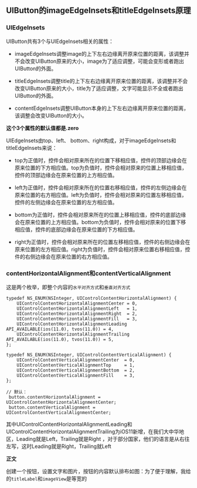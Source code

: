  
## UIButton的imageEdgeInsets和titleEdgeInsets原理



### UIEdgeInsets

UIButton共有3个与UIEdgeInsets相关的属性：

- imageEdgeInsets调整image的上下左右边缘离开原来位置的距离，该调整并不会改变UIButton原来的大小，image为了适应调整，可能会变形或者跑出UIButton的外面。

- titleEdgeInsets调整title的上下左右边缘离开原来位置的距离，该调整并不会改变UIButton原来的大小，title为了适应调整，文字可能显示不全或者跑出UIButton的外面。

- contentEdgeInsets调整UIButton本身的上下左右边缘离开原来位置的距离，该调整会改变UIButton的大小。

**这个3个属性的默认值都是.zero**

UIEdgeInsets由top、left、  bottom、right构成，对于imageEdgeInsets和titleEdgeInsets来说：

- top为正值时，控件会相对原来所在的位置下移相应值，控件的顶部边缘会在原来位置的下方相应值。top为负值时，控件会相对原来的位置上移相应值，控件的顶部边缘会在原来位置的上方相应值。

- left为正值时，控件会相对原来所在的位置右移相应值，控件的左侧边缘会在原来位置的右方相应值。left为负值时，控件会相对原来的位置左移相应值，控件的左侧边缘会在原来位置的左方相应值。

- bottom为正值时，控件会相对原来所在的位置上移相应值，控件的底部边缘会在原来位置的上方相应值。bottom为负值时，控件会相对原来的位置下移相应值，控件的底部边缘会在原来位置的下方相应值。

- right为正值时，控件会相对原来所在的位置左移相应值，控件的右侧边缘会在原来位置的左方相应值。right为负值时，控件会相对原来位置右移相应值，控件的右侧边缘会在原来位置的右方相应值。


### contentHorizontalAlignment和contentVerticalAlignment

这是两个枚举，即整个内容的`水平对齐方式`和`垂直对齐方式`
 
```
typedef NS_ENUM(NSInteger, UIControlContentHorizontalAlignment) {
    UIControlContentHorizontalAlignmentCenter = 0,
    UIControlContentHorizontalAlignmentLeft   = 1,
    UIControlContentHorizontalAlignmentRight  = 2,
    UIControlContentHorizontalAlignmentFill   = 3,
    UIControlContentHorizontalAlignmentLeading  API_AVAILABLE(ios(11.0), tvos(11.0)) = 4,
    UIControlContentHorizontalAlignmentTrailing API_AVAILABLE(ios(11.0), tvos(11.0)) = 5,
};

typedef NS_ENUM(NSInteger, UIControlContentVerticalAlignment) {
    UIControlContentVerticalAlignmentCenter  = 0,
    UIControlContentVerticalAlignmentTop     = 1,
    UIControlContentVerticalAlignmentBottom  = 2,
    UIControlContentVerticalAlignmentFill    = 3,
};

// 默认：
 button.contentHorizontalAlignment = UIControlContentHorizontalAlignmentCenter;
 button.contentVerticalAlignment = UIControlContentVerticalAlignmentCenter;
```

其中UIControlContentHorizontalAlignmentLeading和UIControlContentHorizontalAlignmentTrailing为iOS11新增，在我们大中华地区，Leading就是Left，Trailing就是Right ，对于部分国家，他们的语言是从右往左写，这时Leading就是Right，Trailing就Left
 

**正文**


创建一个按钮，设置文字和图片，按钮的内容默认排布如图：为了便于理解，我给的`titleLabel`和`imageView`是等宽的















































































